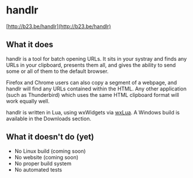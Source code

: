 # handlr
[http://b23.be/handlr](http://b23.be/handlr)

## What it does

handlr is a tool for batch opening URLs.  It sits in your systray and finds any URLs in your clipboard, presents them all, and gives the ability to send some or all of them to the default browser.

Firefox and Chrome users can also copy a segment of a webpage, and handlr will find any URLs contained within the HTML.  Any other application (such as Thunderbird) which uses the same HTML clipboard format will work equally well.

handlr is written in Lua, using wxWidgets via [wxLua](http://wxlua.sourceforge.net).  A Windows build is available in the Downloads section.

## What it doesn't do (yet)

- No Linux build (coming soon)
- No website (coming soon)
- No proper build system
- No automated tests